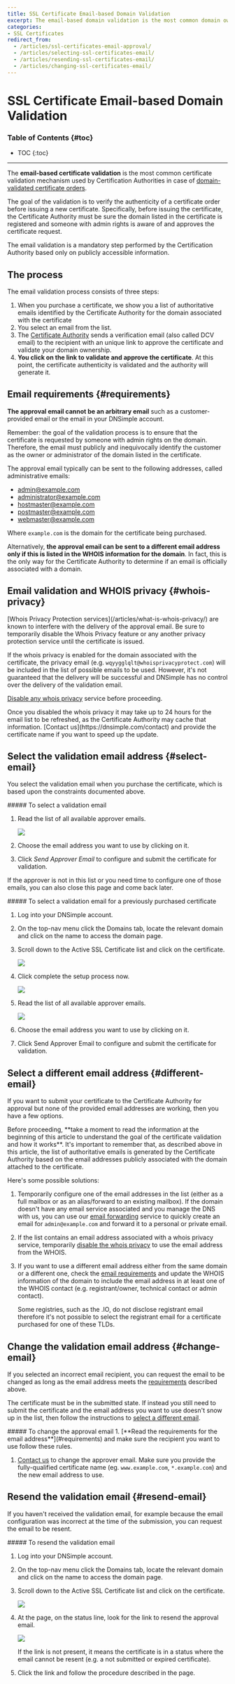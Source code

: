 ```yaml
---
title: SSL Certificate Email-based Domain Validation
excerpt: The email-based domain validation is the most common domain ownership validation method for a certificate and it is required for domain-validated certificates.
categories:
- SSL Certificates
redirect_from:
  - /articles/ssl-certificates-email-approval/
  - /articles/selecting-ssl-certificates-email/
  - /articles/resending-ssl-certificates-email/
  - /articles/changing-ssl-certificates-email/
---
```


# SSL Certificate Email-based Domain Validation

### Table of Contents {#toc}

* TOC
{:toc}

---

The **email-based certificate validation** is the most common certificate validation mechanism used by Certification Authorities in case of [domain-validated certificate orders](/articles/ssl-certificates-types/#ssl-certificates-by-validation-level).

The goal of the validation is to verify the authenticity of a certificate order before issuing a new certificate. Specifically, before issuing the certificate, the Certificate Authority must be sure the domain listed in the certificate is registered and someone with admin rights is aware of and approves the certificate request.

The email validation is a mandatory step performed by the Certification Authority based only on publicly accessible information.

## The process

The email validation process consists of three steps:

1. When you purchase a certificate, we show you a list of authoritative emails identified by the Certificate Authority for the domain associated with the certificate
1. You select an email from the list.
1. The [Certificate Authority](/articles/what-is-certificate-authority/) sends a verification email (also called DCV email) to the recipient with an unique link to approve the certificate and validate your domain ownership.
1. **You click on the link to validate and approve the certificate**. At this point, the certificate authenticity is validated and the authority will generate it.

## Email requirements {#requirements}

**The approval email cannot be an arbitrary email** such as a customer-provided email or the email in your DNSimple account.

Remember: the goal of the validation process is to ensure that the certificate is requested by someone with admin rights on the domain. Therefore, the email must publicly and inequivocally identify the customer as the owner or administrator of the domain listed in the certificate.

The approval email typically can be sent to the following addresses, called administrative emails:

- admin@example.com
- administrator@example.com
- hostmaster@example.com
- postmaster@example.com
- webmaster@example.com

Where `example.com` is the domain for the certificate being purchased.

Alternatively, **the approval email can be sent to a different email address only if this is listed in the WHOIS information for the domain**. In fact, this is the only way for the Certificate Authority to determine if an email is officially associated with a domain.

## Email validation and WHOIS privacy {#whois-privacy}

<warning>
[Whois Privacy Protection services](/articles/what-is-whois-privacy/) are known to interfere with the delivery of the approval email. Be sure to temporarily disable the Whois Privacy feature or any another privacy protection service until the certificate is issued.
</warning>

If the whois privacy is enabled for the domain associated with the certificate, the privacy email (e.g. `wqyygglqlt@whoisprivacyprotect.com`) will be included in the list of possible emails to be used. However, it's not guaranteed that the delivery will be successful and DNSimple has no control over the delivery of the validation email.

[Disable any whois privacy](/articles/whois-privacy/#disable-whois-privacy) service before proceeding.

<note>
Once you disabled the whois privacy it may take up to 24 hours for the email list to be refreshed, as the Certificate Authority may cache that information. [Contact us](https://dnsimple.com/contact) and provide the certificate name if you want to speed up the update.
</note>

## Select the validation email address {#select-email}

You select the validation email when you purchase the certificate, which is based upon the constraints documented above.

<div class="section-steps" markdown="1">
##### To select a validation email

1.  Read the list of all available approver emails.

    ![](/files/dnsimple-ssl-selectapprover.png)

1.  Choose the email address you want to use by clicking on it.
1.  Click *Send Approver Email* to configure and submit the certificate for validation.
</div>

If the approver is not in this list or you need time to configure one of those emails, you can also close this page and come back later.

<div class="section-steps" markdown="1">
##### To select a validation email for a previously purchased certificate

1.  Log into your DNSimple account.
1.  On the top-nav menu click the <label>Domains</label> tab, locate the relevant domain and click on the name to access the domain page.
1.  Scroll down to the <label>Active SSL Certificate</label> list and click on the certificate.

    ![](/files/dnsimple-ssl-pagelink-purchased.png)

1.  Click <label>complete the setup process now</label>.

    ![](/files/dnsimple-ssl-completesetup.png)

1.  Read the list of all available approver emails.

    ![](/files/dnsimple-ssl-selectapprover.png)

1.  Choose the email address you want to use by clicking on it.
1.  Click <label>Send Approver Email</label> to configure and submit the certificate for validation.
</div>


## Select a different email address {#different-email}

If you want to submit your certificate to the Certificate Authority for approval but none of the provided email addresses are working, then you have a few options.

<note>
Before proceeding, **take a moment to read the information at the beginning of this article to understand the goal of the certificate validation and how it works**. It's important to remember that, as described above in this article, the list of authoritative emails is generated by the Certificate Authority based on the email addresses publicly associated with the domain attached to the certificate.
</note>

Here's some possible solutions:

1. Temporarily configure one of the email addresses in the list (either as a full mailbox or as an alias/forward to an existing mailbox). If the domain doesn't have any email service associated and you manage the DNS with us, you can use our [email forwarding](/articles/email-forwarding/) service to quickly create an email for `admin@example.com` and forward it to a personal or private email.

1. If the list contains an email address associated with a whois privacy service, temporarily [disable the whois privacy](#whois-privacy) to use the email address from the WHOIS.

1. If you want to use a different email address either from the same domain or a different one, check the [email requirements](#requirements) and update the WHOIS information of the domain to include the email address in at least one of the WHOIS contact (e.g. registrant/owner, technical contact or admin contact).

    <note>
    Some registries, such as the .IO, do not disclose registrant email therefore it's not possible to select the registrant email for a certificate purchased for one of these TLDs.
    </note>


## Change the validation email address {#change-email}

If you selected an incorrect email recipient, you can request the email to be changed as long as the email address meets the [requirements](#requirements) described above.

The certificate must be in the submitted state. If instead you still need to submit the certificate and the email address you want to use doesn't snow up in the list, then follow the instructions to [select a different email](#different-email).

<div class="section-steps" markdown="1">
##### To change the approval email
1. [**Read the requirements for the email address**](#requirements) and make sure the recipient you want to use follow these rules.

1. [Contact us](https://dnsimple.com/contact) to change the approver email. Make sure you provide the fully-qualified certificate name (eg. `www.example.com`, `*.example.com`) and the new email address to use.
</div>


## Resend the validation email {#resend-email}

If you haven't received the validation email, for example because the email configuration was incorrect at the time of the submission, you can request the email to be resent.

<div class="section-steps" markdown="1">
##### To resend the validation email

1.  Log into your DNSimple account.
1.  On the top-nav menu click the <label>Domains</label> tab, locate the relevant domain and click on the name to access the domain page.
1.  Scroll down to the <label>Active SSL Certificate</label> list and click on the certificate.

    ![](/files/dnsimple-ssl-pagelink-submitted.png)

1. At the page, on the status line, look for the link to resend the approval email.

    ![](/files/dnsimple-ssl-resend-approval-link.png)

    If the link is not present, it means the certificate is in a status where the email cannot be resent (e.g. a not submitted or expired certificate).

1.  Click the link and follow the procedure described in the page.
</div>
